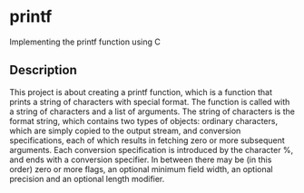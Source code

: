 # printf
 Implementing the printf function using C

## Description
This project is about creating a printf function, which is a function that prints a string of characters with special format. The function is called with a string of characters and a list of arguments. The string of characters is the format string, which contains two types of objects: ordinary characters, which are simply copied to the output stream, and conversion specifications, each of which results in fetching zero or more subsequent arguments. Each conversion specification is introduced by the character %, and ends with a conversion specifier. In between there may be (in this order) zero or more flags, an optional minimum field width, an optional precision and an optional length modifier.